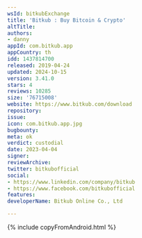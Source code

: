 ```yaml
---
wsId: bitkubExchange
title: 'Bitkub : Buy Bitcoin & Crypto'
altTitle: 
authors:
- danny
appId: com.bitkub.app
appCountry: th
idd: 1437814700
released: 2019-04-24
updated: 2024-10-15
version: 3.41.0
stars: 4
reviews: 10285
size: '76715008'
website: https://www.bitkub.com/download
repository: 
issue: 
icon: com.bitkub.app.jpg
bugbounty: 
meta: ok
verdict: custodial
date: 2023-04-04
signer: 
reviewArchive: 
twitter: bitkubofficial
social:
- https://www.linkedin.com/company/bitkub
- https://www.facebook.com/bitkubofficial
features: 
developerName: Bitkub Online Co., Ltd

---
```


{% include copyFromAndroid.html %}


